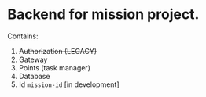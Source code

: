 # Backend for mission project.
Contains:
1) ~~Authorization (LEGACY)~~
2) Gateway
3) Points (task manager)
4) Database
5) Id `mission-id` [in development]
